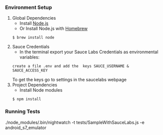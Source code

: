 ### Environment Setup

1. Global Dependencies
    * Install [Node.js](https://nodejs.org/en/)
    * Or Install Node.js with [Homebrew](http://brew.sh/)
    ```
    $ brew install node
    ```
2. Sauce Credentials
    * In the terminal export your Sauce Labs Credentials as environmental variables:
    ```
    create a file .env and add the  keys SAUCE_USERNAME & SAUCE_ACCESS_KEY
    ```
    To get the keys go to settings in the saucelabs webpage
3. Project Dependencies
	* Install Node modules
	```
	$ npm install
	```

### Running Tests

./node_modules/.bin/nightwatch -t tests/SampleWithSauceLabs.js -e android_s7_emulator

